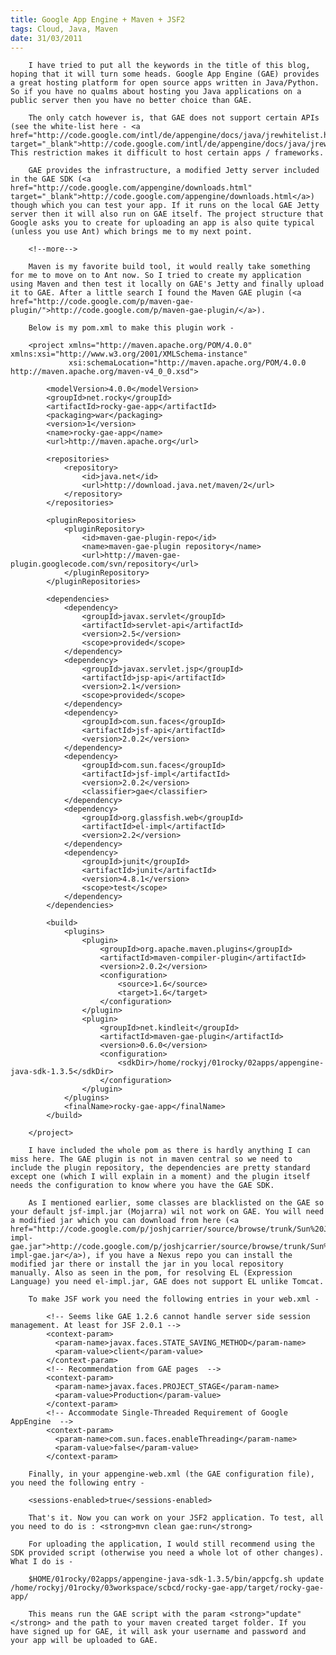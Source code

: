```yaml
---
title: Google App Engine + Maven + JSF2
tags: Cloud, Java, Maven
date: 31/03/2011
---
```


        I have tried to put all the keywords in the title of this blog, hoping that it will turn some heads. Google App Engine (GAE) provides a great hosting platform for open source apps written in Java/Python. So if you have no qualms about hosting you Java applications on a public server then you have no better choice than GAE.

        The only catch however is, that GAE does not support certain APIs (see the white-list here - <a href="http://code.google.com/intl/de/appengine/docs/java/jrewhitelist.html" target="_blank">http://code.google.com/intl/de/appengine/docs/java/jrewhitelist.html</a>). This restriction makes it difficult to host certain apps / frameworks.

        GAE provides the infrastructure, a modified Jetty server included in the GAE SDK (<a href="http://code.google.com/appengine/downloads.html" target="_blank">http://code.google.com/appengine/downloads.html</a>) though which you can test your app. If it runs on the local GAE Jetty server then it will also run on GAE itself. The project structure that Google asks you to create for uploading an app is also quite typical (unless you use Ant) which brings me to my next point.

        <!--more-->

        Maven is my favorite build tool, it would really take something for me to move on to Ant now. So I tried to create my application using Maven and then test it locally on GAE's Jetty and finally upload it to GAE. After a little search I found the Maven GAE plugin (<a href="http://code.google.com/p/maven-gae-plugin/">http://code.google.com/p/maven-gae-plugin/</a>).

        Below is my pom.xml to make this plugin work - 

        <project xmlns="http://maven.apache.org/POM/4.0.0" xmlns:xsi="http://www.w3.org/2001/XMLSchema-instance"
                 xsi:schemaLocation="http://maven.apache.org/POM/4.0.0 http://maven.apache.org/maven-v4_0_0.xsd">

            <modelVersion>4.0.0</modelVersion>
            <groupId>net.rocky</groupId>
            <artifactId>rocky-gae-app</artifactId>
            <packaging>war</packaging>
            <version>1</version>
            <name>rocky-gae-app</name>
            <url>http://maven.apache.org</url>

            <repositories>
                <repository>
                    <id>java.net</id>
                    <url>http://download.java.net/maven/2</url>
                </repository>
            </repositories>

            <pluginRepositories>
                <pluginRepository>
                    <id>maven-gae-plugin-repo</id>
                    <name>maven-gae-plugin repository</name>
                    <url>http://maven-gae-plugin.googlecode.com/svn/repository</url>
                </pluginRepository>
            </pluginRepositories>

            <dependencies>
                <dependency>
                    <groupId>javax.servlet</groupId>
                    <artifactId>servlet-api</artifactId>
                    <version>2.5</version>
                    <scope>provided</scope>
                </dependency>
                <dependency>
                    <groupId>javax.servlet.jsp</groupId>
                    <artifactId>jsp-api</artifactId>
                    <version>2.1</version>
                    <scope>provided</scope>
                </dependency>
                <dependency>
                    <groupId>com.sun.faces</groupId>
                    <artifactId>jsf-api</artifactId>
                    <version>2.0.2</version>
                </dependency>
                <dependency>
                    <groupId>com.sun.faces</groupId>
                    <artifactId>jsf-impl</artifactId>
                    <version>2.0.2</version>
                    <classifier>gae</classifier>
                </dependency>
                <dependency>
                    <groupId>org.glassfish.web</groupId>
                    <artifactId>el-impl</artifactId>
                    <version>2.2</version>
                </dependency>
                <dependency>
                    <groupId>junit</groupId>
                    <artifactId>junit</artifactId>
                    <version>4.8.1</version>
                    <scope>test</scope>
                </dependency>
            </dependencies>

            <build>
                <plugins>
                    <plugin>
                        <groupId>org.apache.maven.plugins</groupId>
                        <artifactId>maven-compiler-plugin</artifactId>
                        <version>2.0.2</version>
                        <configuration>
                            <source>1.6</source>
                            <target>1.6</target>
                        </configuration>
                    </plugin>
                    <plugin>
                        <groupId>net.kindleit</groupId>
                        <artifactId>maven-gae-plugin</artifactId>
                        <version>0.6.0</version>
                        <configuration>
                            <sdkDir>/home/rockyj/01rocky/02apps/appengine-java-sdk-1.3.5</sdkDir>
                        </configuration>
                    </plugin>
                </plugins>
                <finalName>rocky-gae-app</finalName>
            </build>
            
        </project>

        I have included the whole pom as there is hardly anything I can miss here. The GAE plugin is not in maven central so we need to include the plugin repository, the dependencies are pretty standard except one (which I will explain in a moment) and the plugin itself needs the configuration to know where you have the GAE SDK.

        As I mentioned earlier, some classes are blacklisted on the GAE so your default jsf-impl.jar (Mojarra) wil not work on GAE. You will need a modified jar which you can download from here (<a href="http://code.google.com/p/joshjcarrier/source/browse/trunk/Sun%20JSF%20GAE/jsf-impl-gae.jar">http://code.google.com/p/joshjcarrier/source/browse/trunk/Sun%20JSF%20GAE/jsf-impl-gae.jar</a>), if you have a Nexus repo you can install the modified jar there or install the jar in you local repository manually. Also as seen in the pom, for resolving EL (Expression Language) you need el-impl.jar, GAE does not support EL unlike Tomcat. 

        To make JSF work you need the following entries in your web.xml -

            <!-- Seems like GAE 1.2.6 cannot handle server side session management. At least for JSF 2.0.1 --> 
            <context-param> 
              <param-name>javax.faces.STATE_SAVING_METHOD</param-name> 
              <param-value>client</param-value> 
            </context-param> 
            <!-- Recommendation from GAE pages  --> 
            <context-param> 
              <param-name>javax.faces.PROJECT_STAGE</param-name> 
              <param-value>Production</param-value> 
            </context-param>
            <!-- Accommodate Single-Threaded Requirement of Google AppEngine  -->
            <context-param>
              <param-name>com.sun.faces.enableThreading</param-name>
              <param-value>false</param-value>
            </context-param>

        Finally, in your appengine-web.xml (the GAE configuration file), you need the following entry - 

        <sessions-enabled>true</sessions-enabled>

        That's it. Now you can work on your JSF2 application. To test, all you need to do is : <strong>mvn clean gae:run</strong>

        For uploading the application, I would still recommend using the SDK provided script (otherwise you need a whole lot of other changes). What I do is - 

        $HOME/01rocky/02apps/appengine-java-sdk-1.3.5/bin/appcfg.sh update /home/rockyj/01rocky/03workspace/scbcd/rocky-gae-app/target/rocky-gae-app/

        This means run the GAE script with the param <strong>"update"</strong> and the path to your maven created target folder. If you have signed up for GAE, it will ask your username and password and your app will be uploaded to GAE.
